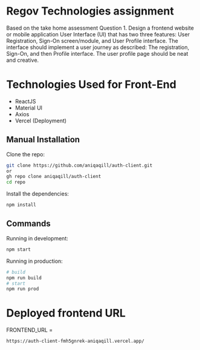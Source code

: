 # Regov Technologies assignment
Based on the take home assessment Question 1. Design a frontend website or mobile application User Interface (UI) that has two three features: User Registration, Sign-On screen/module, and User Profile interface. The interface should implement a user journey as described: The registration, Sign-On, and then Profile interface. The user profile page should be neat and creative.

# Technologies Used for Front-End
- ReactJS
- Material UI
- Axios
- Vercel (Deployment)

## Manual Installation

Clone the repo:

```bash
git clone https://github.com/aniqaqill/auth-client.git
or
gh repo clone aniqaqill/auth-client
cd repo
```

Install the dependencies:

```bash
npm install
```
## Commands

Running in development:

```bash
npm start
```

Running in production:

```bash
# build
npm run build
# start
npm run prod
```


# Deployed frontend URL 
FRONTEND_URL = 
```
https://auth-client-fmh5gnrek-aniqaqill.vercel.app/
```

